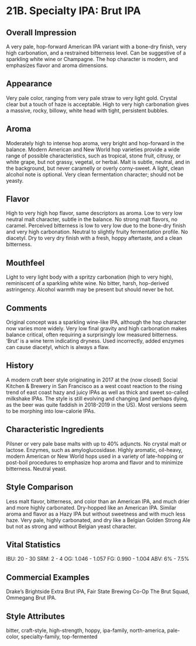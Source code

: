 # 21B. Specialty IPA: Brut IPA

## Overall Impression

A very pale, hop-forward American IPA variant with a bone-dry finish, very high carbonation, and a restrained bitterness level. Can be suggestive of a sparkling white wine or Champagne. The hop character is modern, and emphasizes flavor and aroma dimensions.

## Appearance

Very pale color, ranging from very pale straw to very light gold. Crystal clear but a touch of haze is acceptable. High to very high carbonation gives a massive, rocky, billowy, white head with tight, persistent bubbles.

## Aroma

Moderately high to intense hop aroma, very bright and hop-forward in the balance. Modern American and New World hop varieties provide a wide range of possible characteristics, such as tropical, stone fruit, citrusy, or white grape, but not grassy, vegetal, or herbal. Malt is subtle, neutral, and in the background, but never caramelly or overly corny-sweet. A light, clean alcohol note is optional. Very clean fermentation character; should not be yeasty.

## Flavor

High to very high hop flavor, same descriptors as aroma. Low to very low neutral malt character, subtle in the balance. No strong malt flavors, no caramel. Perceived bitterness is low to very low due to the bone-dry finish and very high carbonation. Neutral to slightly fruity fermentation profile. No diacetyl. Dry to very dry finish with a fresh, hoppy aftertaste, and a clean bitterness.

## Mouthfeel

Light to very light body with a spritzy carbonation (high to very high), reminiscent of a sparkling white wine. No bitter, harsh, hop-derived astringency. Alcohol warmth may be present but should never be hot.

## Comments

Original concept was a sparkling wine-like IPA, although the hop character now varies more widely. Very low final gravity and high carbonation makes balance critical, often requiring a surprisingly low measured bitterness. ‘Brut’ is a wine term indicating dryness. Used incorrectly, added enzymes can cause diacetyl, which is always a flaw.

## History

A modern craft beer style originating in 2017 at the (now closed) Social Kitchen & Brewery in San Francisco as a west coast reaction to the rising trend of east coast hazy and juicy IPAs as well as thick and sweet so-called milkshake IPAs. The style is still evolving and changing (and perhaps dying, as the beer was quite faddish in 2018-2019 in the US). Most versions seem to be morphing into low-calorie IPAs.

## Characteristic Ingredients

Pilsner or very pale base malts with up to 40% adjuncts. No crystal malt or lactose. Enzymes, such as amyloglucosidase. Highly aromatic, oil-heavy, modern American or New World hops used in a variety of late-hopping or post-boil procedures to emphasize hop aroma and flavor and to minimize bitterness. Neutral yeast.

## Style Comparison

Less malt flavor, bitterness, and color than an American IPA, and much drier and more highly carbonated. Dry-hopped like an American IPA. Similar aroma and flavor as a Hazy IPA but without sweetness and with much less haze. Very pale, highly carbonated, and dry like a Belgian Golden Strong Ale but not as strong and without Belgian yeast character.

## Vital Statistics

IBU: 20 - 30
SRM: 2 - 4
OG: 1.046 - 1.057
FG: 0.990 - 1.004
ABV: 6% - 7.5%

## Commercial Examples

Drake’s Brightside Extra Brut IPA, Fair State Brewing Co-Op The Brut Squad, Ommegang Brut IPA.

## Style Attributes

bitter, craft-style, high-strength, hoppy, ipa-family, north-america, pale-color, specialty-family, top-fermented